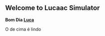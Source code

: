 ## Welcome to Lucaac Simulator

<b>Bom Dia [Luca](https://cdn.discordapp.com/attachments/338799905080475669/740369453270958170/unknown.png) </b>

O de cima é lindo

